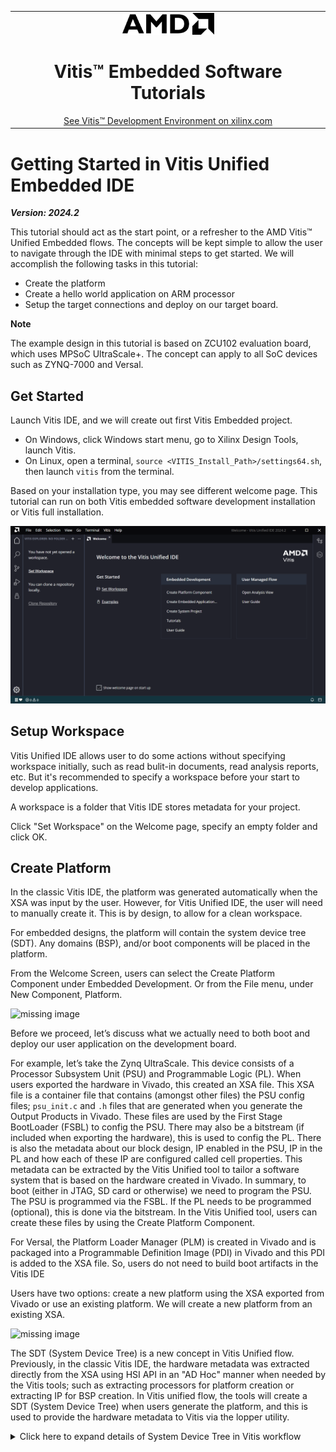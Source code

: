 <table class="sphinxhide" width="100%">
 <tr width="100%">
    <td align="center"><img src="https://raw.githubusercontent.com/Xilinx/Image-Collateral/main/xilinx-logo.png" width="30%"/><h1>Vitis™ Embedded Software Tutorials</h1>
    <a href="https://www.xilinx.com/products/design-tools/vitis.html">See Vitis™ Development Environment on xilinx.com</a>  </td>
 </tr>
</table>


# Getting Started in Vitis Unified Embedded IDE

***Version: 2024.2***

This tutorial should act as the start point, or a refresher to the AMD Vitis™ Unified Embedded flows. The concepts will be kept simple to allow the user to navigate through the IDE with minimal steps to get started. We will accomplish the following tasks in this tutorial:

* Create the platform
* Create a hello world application on ARM processor
* Setup the target connections and deploy on our target board.

**Note**

The example design in this tutorial is based on ZCU102 evaluation board, which uses MPSoC UltraScale+. The concept can apply to all SoC devices such as ZYNQ-7000 and Versal.


## Get Started

Launch Vitis IDE, and we will create out first Vitis Embedded project.

* On Windows, click Windows start menu, go to Xilinx Design Tools, launch Vitis.
* On Linux, open a terminal, `source <VITIS_Install_Path>/settings64.sh`, then launch `vitis` from the terminal.

Based on your installation type, you may see different welcome page. This tutorial can run on both Vitis embedded software development installation or Vitis full installation.

![missing image](./images/vitis_welcome_embedded.png)

## Setup Workspace

Vitis Unified IDE allows user to do some actions without specifying workspace initially, such as read bulit-in documents, read analysis reports, etc. But it's recommended to specify a workspace before your start to develop applications. 

A workspace is a folder that Vitis IDE stores metadata for your project. 

Click "Set Workspace" on the Welcome page, specify an empty folder and click OK.

## Create Platform

In the classic Vitis IDE, the platform was generated automatically when the XSA was input by the user. However, for Vitis Unified IDE, the user will need to manually create it. This is by design, to allow for a clean workspace. 

For embedded designs, the platform will contain the system device tree (SDT). Any domains (BSP), and/or boot components will be placed in the platform.

From the Welcome Screen, users can select the Create Platform Component under Embedded Development.  Or from the File menu, under New Component, Platform.


![missing image](./images/create_platform.PNG)


Before we proceed, let’s discuss what we actually need to both boot and deploy our user application on the development board.

For example, let’s take the Zynq UltraScale. This device consists of a Processor Subsystem Unit (PSU) and Programmable Logic (PL). When users exported the hardware in Vivado, this created an XSA file. This XSA file is a container file that contains (amongst other files) the PSU config files; `psu_init.c` and `.h` files that are generated when you generate the Output Products in Vivado. These files are used by the First Stage BootLoader (FSBL) to config the PSU. There may also be a bitstream (if included when exporting the hardware), this is used to config the PL. There is also the metadata about our block design, IP enabled in the PSU, IP in the PL and how each of these IP are configured called cell properties. This metadata can be extracted by the Vitis Unified tool to tailor a software system that is based on the hardware created in Vivado. In summary, to boot (either in JTAG, SD card or otherwise) we need to program the PSU. The PSU is programmed via the FSBL. If the PL needs to be programmed (optional), this is done via the bitstream. In the Vitis Unified tool, users can create these files by using the Create Platform Component.

For Versal, the Platform Loader Manager (PLM) is created in Vivado and is packaged into a Programmable Definition Image (PDI) in Vivado and this PDI is added to the XSA file. So, users do not need to build boot artifacts in the Vitis IDE

Users have two options: create a new platform using the XSA exported from Vivado or use an existing platform.  We will create a new platform from an existing XSA.

![missing image](./images/add_xsa.PNG)

The SDT (System Device Tree) is a new concept in Vitis Unified flow. Previously, in the classic Vitis IDE, the hardware metadata was extracted directly from the XSA using HSI API in an "AD Hoc" manner when needed by the Vitis tools; such as extracting processors for platform creation or extracting IP for BSP creation. In Vitis unified flow, the tools will create a SDT (System Device Tree) when users generate the platform, and this is used to provide the hardware metadata to Vitis via the lopper utility.

<details>
  <summary>Click here to expand details of System Device Tree in Vitis workflow</summary>
**Note**:

- The diagram should be read from top to bottom.
- The diagram is for illustration only.

![missing image](./images/vitis_flow.PNG)


Users will now be presented with a drop down box to select the operating system and the processor will be auto-populated from the SDT. Tick the Generate boot artifacts box and proceed

![missing image](./images/fsbl_pmufw.PNG)

Users will now be presented with the view below. The explorer view is on the top left, the flow view is the bottom left. The platform is not built by default, users can do this by select the build icon in the flow view. This will build the platform, which consists of our domains. The platform will begin building in the background and we can move on to Create Application.

![missing image](./images/platform.PNG)


## Create Application

There are application templates that the user can user can use to get started.  The user can view the available examples by selecting the examples in the Tool Bar on the left or from the Top menu by selecting View and Examples.  This will show a list of available examples in the explorer view.  We can select the Hello World example as shown below:

![missing image](./images/add_application.PNG)

Select the target that was created and built above

![missing image](./images/target_platform.PNG)

Choose the existing domain that was created in the platform

![missing image](./images/select_domain.PNG)

## View Domain settings


The Vitis Unified flow has a utility called Lopper that is used to extract the hardware metadata from a SDT (System Device Tree) to software components. This Lopper framework is not isolated to embedded flows and is used across all flows in Vitis. Lopper is used here to populate the domain with the hardware metadata data such as the available UARTs used for sdtin/out.


![missing image](./images/domain.PNG)

## Set Up target Connection

The target connection will be set to the localhost by default. This means if you have the board directly connected to the same machine as Vitis is hosted, then the default connection will work for you. However, If connecting to a remote board, Linux, or QEMU, then users can set up the target connection.

Select **Vitis** -> **Target Connections**

![missing image](./images/target_connections.PNG)

![missing image](./images/target_connection_details.PNG)

Use the test connect to verify that the connection to the hardware server was successful.

## Build Application and Deploy on Target

We are now ready to build our application. To do this, select the Build icon in the Flow view.

![missing image](./images/build_application.PNG)

Select Debug in the Flow view, and user will be prompted to create a new configuration (if one does not previously exist).

![missing image](./images/debug_config.PNG)

Select New Launch Configuration.

![missing image](./images/new_config.PNG)

The Launch configuration will be auto-populated with the boot artifact components in the platform.

![missing image](./images/launch_config.PNG)

If using a remote target connection, then this should be used here. Then, select debug icon to debug on the target.

![missing image](./images/launch_debug.PNG)

This will launch the Debug view.

![missing image](./images/debug_view.PNG)

Users can then use the debug options such as continue, step into/over, and so forth.

![missing image](./images/debug_options.PNG)

## Viewing all Vitis IDE CLI commands

The Vitis IDE  will keep a log of all the Vitis Python CLI commands that users can use to rebuild the workspace via the Vitis CommandLine Interface (CLI). This log file can be found in `logs/builder.py`


## Program Flash

Once users have validated their code, then users may want to populate the QSPI with their boot file.

To create the boot Image, select **Vitis** -> **Create Boot Image** and select your architecture here (such as Zynq, Zynq UltraScale, or Versal).

For Zynq UltraScale, the bootloader needs to be loaded. This is the FSBL. I then added the Hello World application created above too

![missing image](./images/generate_boot.PNG)

Next, use the Program Flash (Vitis -> Program Flash) utility to place the `boot.bin` generated above onto our QSPI

![missing image](./images/program_flash.PNG)

Make sure that the Program Flash is successful. We can verify, by setting the bootmode to QSPI on our board


## Rebuilding Vitis Workspace from CommandLine

The Vitis Unified IDE will capture all the Vitis Python API used to create or modify the Vitis workspace in a python file in the logs folder. This can be then source in the Vitis CLI to rebuild the workspace. For example, the script that was generated in Vitis using the steps above is attached to this git repository with minimal changes to set the PWD.

```
vitis -s build_workspace.py
```

<p class="sphinxhide" align="center"><sub>Copyright © 2020–2023 Advanced Micro Devices, Inc</sub></p>

<p class="sphinxhide" align="center"><sup><a href="https://www.amd.com/en/corporate/copyright">Terms and Conditions</a></sup></p>

